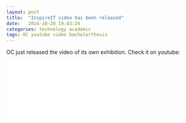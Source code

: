 ```yaml
---
layout: post
title:  "InspireIT video has been released"
date:   2014-10-20 19:43:24
categories: technology academic
tags: OC youtube video bachelorthesis 
---
```


OC just released the video of its own exhibition. Check it on youtube: 

<div class="videowrapper">
<iframe src="//www.youtube.com/embed/2QD0_nrNeJk" frameborder="0" allowfullscreen></iframe>
</div>